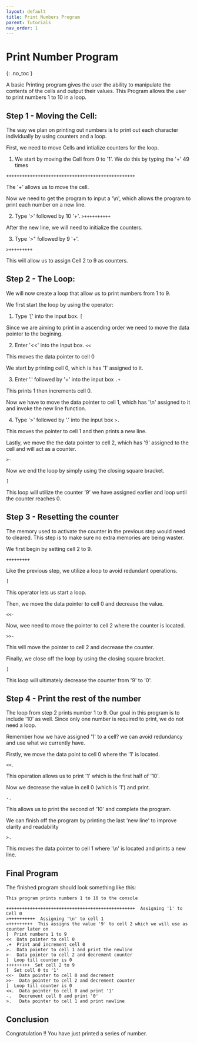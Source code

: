 ```yaml
---
layout: default
title: Print Numbers Program
parent: Tutorials
nav_order: 1
---
```


# Print Number Program
{: .no_toc }

A basic Printing program gives the user the ability to manipulate the contents of the cells and output their values. This Program allows the user to print numbers 1 to 10 in a loop.

## Step 1 - Moving the Cell:
The way we plan on printing out numbers is to print out each character individually by using counters and a loop.

First, we need to move Cells and intialize counters for the loop.

1. We start by moving the Cell from 0 to '1'. We do this by typing the '+' 49 times

`+++++++++++++++++++++++++++++++++++++++++++++++++`

The '+' allows us to move the cell. 

Now we need to get the program to input a '\n', which allows the program to print each number on a new line.

2. Type '>' followed by 10 '+'.
`>++++++++++`  

After the new line, we will need to initialize the counters. 

3. Type '>" followed by 9 '+'.

`>+++++++++`

This will allow us to assign Cell 2 to 9 as counters.



## Step 2 - The Loop:
We will now create a loop that allow us to print numbers from 1 to 9.

We first start the loop by using the operator:

1. Type '[' into the input box.
`[`

Since we are aiming to print in a ascending order we need to move the data pointer to the begining.

2. Enter '<<' into the input box.
`<<`

This moves the data pointer to cell 0

We start by printing cell 0, which is has '1' assigned to it.

3. Enter '.' followed by '+' into the input box
`.+`

This prints 1 then increments cell 0.

Now we have to move the data pointer to cell 1, which has '\n' assigned to it and invoke the new line function. 

4. Type '>' followed by '.' into the input box
`>.`

This moves the pointer to cell 1 and then prints a new line.

Lastly, we move the the data pointer to cell 2, which has '9' assigned to the cell and will act as a counter.

`>-`

Now we end the loop by simply using the closing square bracket.

`]`

This loop will utilize the counter '9' we have assigned earlier and loop until the counter reaches 0.


## Step 3 - Resetting the counter
The memory used to activate the counter in the previous step would need to cleared. This step is to make sure no extra memories are being waster.

We first begin by setting cell 2 to 9.

`+++++++++`

Like the previous step, we utilize a loop to avoid redundant operations.

`[`

This operator lets us start a loop.

Then, we move the data pointer to cell 0 and decrease the value. 

`<<-`

Now, wee need to move the pointer to cell 2 where the counter is located. 

`>>-`

This will move the pointer to cell 2 and decrease the counter.

Finally, we close off the loop by using the closing square bracket.

`]`

This loop will ultimately decrease the counter from '9' to '0'.

## Step 4 - Print the rest of the number
The loop from step 2 prints number 1 to 9. Our goal in this program is to include '10' as well. Since only one number is required to print, we do not need a loop.

Remember how we have assigned '1' to a cell? we can avoid redundancy and use what we currently have.

Firstly, we move the data point to cell 0 where the '1' is located.

`<<.`

This operation allows us to print '1' which is the first half of '10'.

Now we decrease the value in cell 0 (which is '1') and print.

`-.`

This allows us to print the second of '10' and complete the program. 

We can finish off the program by printing the last 'new line' to improve clarity and readability

`>.`

This moves the data pointer to cell 1 where '\n' is located and prints a new line.

## Final Program
The finished program should look something like this:
```
This program prints numbers 1 to 10 to the console

+++++++++++++++++++++++++++++++++++++++++++++++++  Assigning '1' to Cell 0
>++++++++++  Assigning '\n' to cell 1
>+++++++++  This assigns the value '9' to cell 2 which we will use as counter later on
[  Print numbers 1 to 9
<<  Data pointer to cell 0
.+  Print and increment cell 0
>.  Data pointer to cell 1 and print the newline
>-  Data pointer to cell 2 and decrement counter
]  Loop till counter is 0
+++++++++  Set cell 2 to 9
[  Set cell 0 to '1'
<<-  Data pointer to cell 0 and decrement
>>-  Data pointer to cell 2 and decrement counter
]  Loop till counter is 0
<<.  Data pointer to cell 0 and print '1'
-.   Decrement cell 0 and print '0'
>.   Data pointer to cell 1 and print newline
```

## Conclusion
Congratulation !! You have just printed a series of number.
